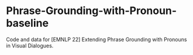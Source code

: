 # Phrase-Grounding-with-Pronoun-baseline
Code and data for [EMNLP 22] Extending Phrase Grounding with Pronouns in Visual Dialogues.
